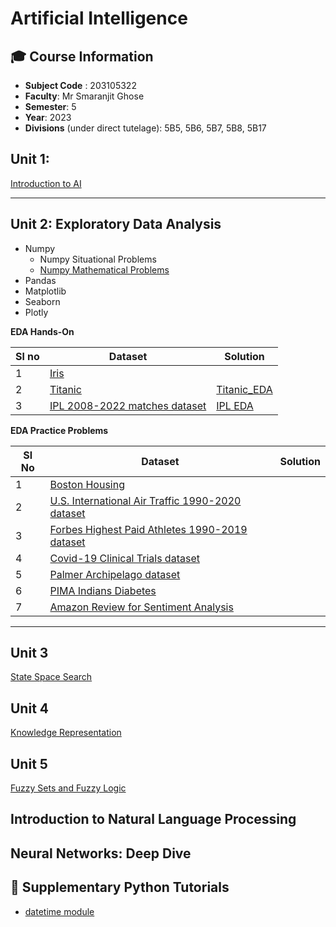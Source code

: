 # Artificial Intelligence


## **🎓 Course Information**

- **Subject Code** : 203105322
- **Faculty**: Mr Smaranjit Ghose
- **Semester**: 5
- **Year**: 2023
- **Divisions** (under direct tutelage): 5B5, 5B6, 5B7, 5B8, 5B17


## Unit 1: 

[Introduction to AI](./Unit1.pptx)

---

## Unit 2: Exploratory Data Analysis

- Numpy
    - Numpy Situational Problems  
    - [Numpy Mathematical Problems](./Numpy_Mathematical_Problems.ipynb)
- Pandas
- Matplotlib
- Seaborn
- Plotly

**EDA Hands-On** 

|Sl no | Dataset | Solution|
|------|---------|---------|
|1|[Iris](https://www.kaggle.com/datasets/uciml/iris)||
|2|[Titanic](https://www.kaggle.com/competitions/titanic)| [Titanic_EDA](./EDA_Problems/Titanic_EDA.ipynb)|
| 3 | [IPL 2008-2022 matches dataset](https://www.kaggle.com/datasets/vora1011/ipl-2008-to-2021-all-match-dataset) | [IPL EDA](./EDA_Problems/IPL_EDA.ipynb) | 



**EDA Practice Problems**

|Sl No|Dataset|Solution|
|-----|-------|--------|
|1|[Boston Housing](https://www.kaggle.com/c/boston-housing)||
| 2 | [U.S. International Air Traffic 1990-2020 dataset ](https://www.kaggle.com/datasets/parulpandey/us-international-air-traffic-data)| | 
| 3 | [Forbes Highest Paid Athletes 1990-2019 dataset](https://www.kaggle.com/datasets/parulpandey/forbes-highest-paid-athletes-19902019) | | 
| 4 | [Covid-19 Clinical Trials dataset](https://www.kaggle.com/datasets/parulpandey/covid19-clinical-trials-dataset) | | 
| 5 | [Palmer Archipelago dataset](https://www.kaggle.com/datasets/parulpandey/palmer-archipelago-antarctica-penguin-data)| | 
| 6 |[PIMA Indians Diabetes](https://www.kaggle.com/datasets/uciml/pima-indians-diabetes-database)||
| 7 |[Amazon Review for Sentiment Analysis](https://www.kaggle.com/datasets/bittlingmayer/amazonreviews)||

---

## Unit 3

[State Space Search](https://docs.google.com/presentation/d/1RWcXZaFgThKbOM9FM3CF5n7nMAgfsE83FDUiGRMaDKI/edit?usp=sharing)

## Unit 4

[Knowledge Representation](https://docs.google.com/presentation/d/18pDtVmlpP-T_C7N3oGf7H9FEWf291R2jNWYC75ZeVt4/edit?usp=sharing)

## Unit 5

[Fuzzy Sets and Fuzzy Logic](https://docs.google.com/presentation/d/1RMfno0017k02J1oSIuOoX7YoV3khmST4DXqt8vl1ohE/edit?usp=sharing)


## Introduction to Natural Language Processing


## Neural Networks: Deep Dive

## 👜 Supplementary Python Tutorials

- [datetime module](./datetime_tutorial.ipynb)

